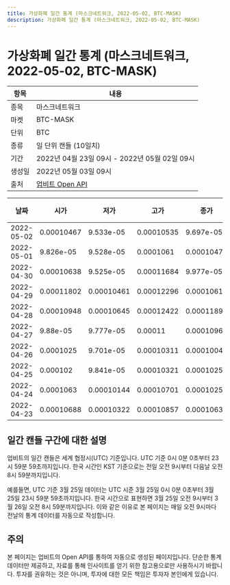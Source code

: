 ```yaml
---
title: 가상화폐 일간 통계 (마스크네트워크, 2022-05-02, BTC-MASK)
description: 가상화폐 일간 통계 (마스크네트워크, 2022-05-02, BTC-MASK)
---
```



가상화폐 일간 통계 (마스크네트워크, 2022-05-02, BTC-MASK)
===

|항목|내용|
|--|--|
|종목|마스크네트워크|
|마켓|BTC-MASK|
|단위|BTC|
|종류|일 단위 캔들 (10일치)|
|기간|2022년 04월 23일 09시 - 2022년 05월 02일 09시|
|생성일|2022년 05월 03일 09시|
|출처|[업비트 Open API](https://docs.upbit.com)|


|날짜|시가|저가|고가|종가|비고|
|--|--|--|--|--|--|
|2022-05-02|0.00010467|9.533e-05|0.00010535|9.697e-05|    |
|2022-05-01|9.826e-05|9.528e-05|0.0001061|0.00010476|    |
|2022-04-30|0.00010638|9.525e-05|0.00011684|9.977e-05|    |
|2022-04-29|0.00011802|0.00010461|0.00012296|0.00010616|    |
|2022-04-28|0.00010948|0.00010645|0.00012422|0.00011891|    |
|2022-04-27|9.88e-05|9.777e-05|0.00011|0.00010965|    |
|2022-04-26|0.0001025|9.701e-05|0.00010311|0.00010044|    |
|2022-04-25|0.000102|9.841e-05|0.00010321|0.0001025|    |
|2022-04-24|0.0001063|0.00010144|0.00010701|0.0001025|    |
|2022-04-23|0.00010688|0.00010322|0.00010857|0.0001063|    |


일간 캔들 구간에 대한 설명
---


업비트의 일간 캔들은 세계 협정시(UTC) 기준입니다. 
UTC 기준 0시 0분 0초부터 23시 59분 59초까지입니다. 
한국 시간인 KST 기준으로는 전일 오전 9시부터 다음날 오전 8시 59분까지입니다. 


예를들면, UTC 기준 3월 25일 데이터는 UTC 시준 3월 25일 0시 0분 0초부터 3월 25일 23시 59분 59초까지입니다. 
한국 시간으로 표현하면 3월 25일 오전 9시부터 3월 26일 오전 8시 59분까지입니다. 
이와 같은 이유로 본 페이지는 매일 오전 9시마다 전날의 통계 데이터를 자동으로 작성합니다. 


주의
---


본 페이지는 업비트의 Open API를 통하여 자동으로 생성된 페이지입니다. 
단순한 통계 데이터만 제공하고, 자료를 통해 인사이트를 얻기 위한 참고용으로만 사용하시기 바랍니다. 
투자를 권유하는 것은 아니며, 투자에 대한 모든 책임은 투자자 본인에게 있습니다. 
